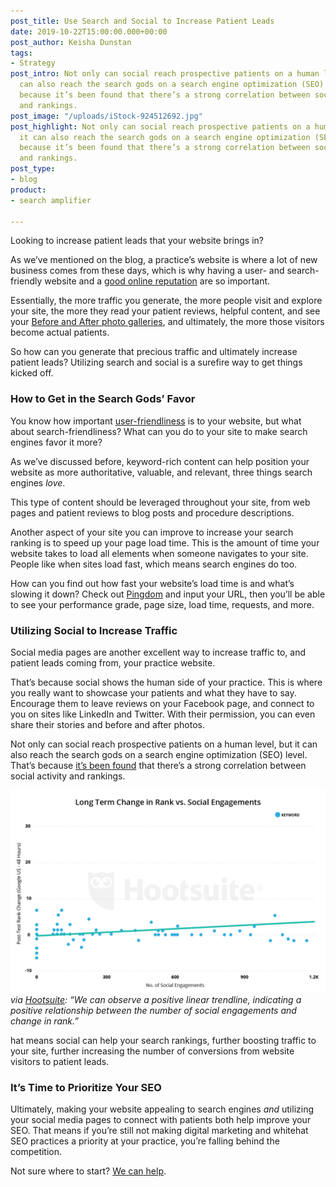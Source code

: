 ```yaml
---
post_title: Use Search and Social to Increase Patient Leads
date: 2019-10-22T15:00:00.000+00:00
post_author: Keisha Dunstan
tags:
- Strategy
post_intro: Not only can social reach prospective patients on a human level, but it
  can also reach the search gods on a search engine optimization (SEO) level. That’s
  because it’s been found that there’s a strong correlation between social activity
  and rankings.
post_image: "/uploads/iStock-924512692.jpg"
post_highlight: Not only can social reach prospective patients on a human level, but
  it can also reach the search gods on a search engine optimization (SEO) level. That’s
  because it’s been found that there’s a strong correlation between social activity
  and rankings.
post_type:
- blog
product:
- search amplifier

---
```

Looking to increase patient leads that your website brings in?

As we’ve mentioned on the blog, a practice’s website is where a lot of new business comes from these days, which is why having a user- and search-friendly website and a [good online reputation](https://doctorlogic.com/content/galleries/reputation-management-for-doctors-in-a-digital-world.html) are so important.

Essentially, the more traffic you generate, the more people visit and explore your site, the more they read your patient reviews, helpful content, and see your [Before and After photo galleries](https://doctorlogic.com/content/galleries/leveraging-before-and-after-galleries.html), and ultimately, the more those visitors become actual patients.

So how can you generate that precious traffic and ultimately increase patient leads? Utilizing search and social is a surefire way to get things kicked off.

### How to Get in the Search Gods’ Favor

You know how important [user-friendliness](https://doctorlogic.com/content/galleries/five-things-every-website-must-have.html) is to your website, but what about search-friendliness? What can you do to your site to make search engines favor it more?

As we’ve discussed before, keyword-rich content can help position your website as more authoritative, valuable, and relevant, three things search engines _love_.

This type of content should be leveraged throughout your site, from web pages and patient reviews to blog posts and procedure descriptions.

Another aspect of your site you can improve to increase your search ranking is to speed up your page load time. This is the amount of time your website takes to load all elements when someone navigates to your site. People like when sites load fast, which means search engines do too.

How can you find out how fast your website’s load time is and what’s slowing it down? Check out [Pingdom](https://tools.pingdom.com/#5aee68dfd4c00000) and input your URL, then you’ll be able to see your performance grade, page size, load time, requests, and more.

### Utilizing Social to Increase Traffic

Social media pages are another excellent way to increase traffic to, and patient leads coming from, your practice website.

That’s because social shows the human side of your practice. This is where you really want to showcase your patients and what they have to say. Encourage them to leave reviews on your Facebook page, and connect to you on sites like LinkedIn and Twitter. With their permission, you can even share their stories and before and after photos.

Not only can social reach prospective patients on a human level, but it can also reach the search gods on a search engine optimization (SEO) level. That’s because [it’s been found](https://blog.hootsuite.com/social-media-seo-experiment/) that there’s a strong correlation between social activity and rankings.

![](/uploads/04-ChangeinRankVSocialEngage_ProjectElephant.png)  
_via_ [_Hootsuite_](https://blog.hootsuite.com/social-media-seo-experiment/)_: “We can observe a positive linear trendline, indicating a positive relationship between the number of social engagements and change in rank.”_

  
hat means social can help your search rankings, further boosting traffic to your site, further increasing the number of conversions from website visitors to patient leads.

### It’s Time to Prioritize Your SEO

Ultimately, making your website appealing to search engines _and_ utilizing your social media pages to connect with patients both help improve your SEO. That means if you’re still not making digital marketing and whitehat SEO practices a priority at your practice, you’re falling behind the competition.

Not sure where to start? [We ](https://doctorlogic.com/features/)[can](https://doctorlogic.com/search-amplifier "DoctorLogic Medical SEO")[ help](https://doctorlogic.com/features/).